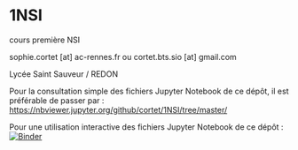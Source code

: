 # 1NSI
cours première NSI

sophie.cortet [at] ac-rennes.fr
ou
cortet.bts.sio [at] gmail.com

Lycée Saint Sauveur / REDON

Pour la consultation simple des fichiers Jupyter Notebook de ce dépôt, il est préférable de passer par : https://nbviewer.jupyter.org/github/cortet/1NSI/tree/master/

Pour une utilisation interactive des fichiers Jupyter Notebook de ce dépôt :
[![Binder](https://mybinder.org/badge_logo.svg)](https://mybinder.org/v2/gh/cortet/1NSI/master)
